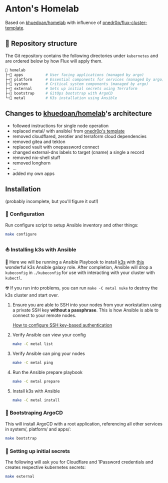 # Anton's Homelab

Based on [khuedoan/homelab](https://github.com/khuedoan/homelab) with influence of [onedr0p/flux-cluster-template](https://github.com/onedr0p/flux-cluster-template).

## 📂 Repository structure

The Git repository contains the following directories under `kubernetes` and are ordered below by how Flux will apply them.

```sh
📁 homelab
├─📁 apps          # User facing applications (managed by argo)
├─📁 platform      # Essential components for services (managed by argo)
├─📁 system        # Critical system components (managed by argo)
├─📁 external      # Sets up initial secrets using Terraform
├─📁 bootstrap     # GitOps bootstrap with ArgoCD
└─📁 metal         # K3s installation using Ansible 
```

## Changes to [khuedoan/homelab](https://github.com/khuedoan/homelab)'s architecture

- followed instructions for single node operation
- replaced metal/ with ansible/ from [onedr0p's template](https://github.com/onedr0p/flux-cluster-template)
- removed cloudflared, zerotier and terraform cloud dependencies
- removed gitea and tekton
- replaced vault with onepassword connect
- changed external-dns labels to target (cname) a single a record
- removed nix-shell stuff
- removed longhorn
- ...
- added my own apps

## Installation

(probably incomplete, but you'll figure it out!)


### 📄 Configuration

Run configure script to setup Ansible inventory and other things:
```sh
make configure
```

### ⛵️ Installing k3s with Ansible

📍 Here we will be running a Ansible Playbook to install [k3s](https://k3s.io/) with [this](https://galaxy.ansible.com/xanmanning/k3s) wonderful k3s Ansible galaxy role. After completion, Ansible will drop a `kubeconfig` in `./kubeconfig` for use with interacting with your cluster with `kubectl`.

☢️ If you run into problems, you can run `make -C metal nuke` to destroy the k3s cluster and start over.

1. Ensure you are able to SSH into your nodes from your workstation using a private SSH key **without a passphrase**. This is how Ansible is able to connect to your remote nodes.

   [How to configure SSH key-based authentication](https://www.digitalocean.com/community/tutorials/how-to-configure-ssh-key-based-authentication-on-a-linux-server)

2. Verify Ansible can view your config

   ```sh
   make -C metal list
   ```

3. Verify Ansible can ping your nodes

   ```sh
   make -C metal ping
   ```

4. Run the Ansible prepare playbook

   ```sh
   make -C metal prepare
   ```

5. Install k3s with Ansible

   ```sh
   make -C metal install
   ```

### 🚀 Bootstraping ArgoCD

This will install ArgoCD with a root application, referencing all other services in system/, platform/ and apps/:
```sh
make bootstrap
```

### 🤫 Setting up initial secrets

The following will ask you for Cloudflare and 1Password credentials and creates respective kubernetes secrets:
```sh
make external
```
